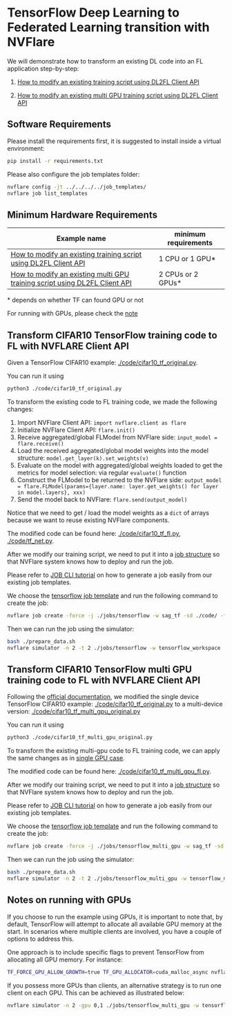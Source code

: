 # TensorFlow Deep Learning to Federated Learning transition with NVFlare

We will demonstrate how to transform an existing DL code into an FL application step-by-step:

1. [How to modify an existing training script using DL2FL Client API](#transform-cifar10-tensorflow-training-code-to-fl-with-nvflare-client-api)

2. [How to modify an existing multi GPU training script using DL2FL Client API](#transform-cifar10-tensorflow-multi-gpu-training-code-to-fl-with-nvflare-client-api)

## Software Requirements

Please install the requirements first, it is suggested to install inside a virtual environment:

```bash
pip install -r requirements.txt
```

Please also configure the job templates folder:

```bash
nvflare config -jt ../../../../job_templates/
nvflare job list_templates
```

## Minimum Hardware Requirements

| Example name | minimum requirements |
| ------------ | -------------------- |
| [How to modify an existing training script using DL2FL Client API](#transform-cifar10-tensorflow-training-code-to-fl-with-nvflare-client-api) | 1 CPU or 1 GPU* |
| [How to modify an existing multi GPU training script using DL2FL Client API](#transform-cifar10-tensorflow-multi-gpu-training-code-to-fl-with-nvflare-client-api) | 2 CPUs or 2 GPUs* |

\* depends on whether TF can found GPU or not


For running with GPUs, please check the [note](#notes-on-running-with-gpus)

## Transform CIFAR10 TensorFlow training code to FL with NVFLARE Client API

Given a TensorFlow CIFAR10 example: [./code/cifar10_tf_original.py](./code/cifar10_tf_original.py).

You can run it using

```bash
python3 ./code/cifar10_tf_original.py
```

To transform the existing code to FL training code, we made the following changes:

1. Import NVFlare Client API: ```import nvflare.client as flare```
2. Initialize NVFlare Client API: ```flare.init()```
3. Receive aggregated/global FLModel from NVFlare side: ```input_model = flare.receive()```
4. Load the received aggregated/global model weights into the model structure: ```model.get_layer(k).set_weights(v)```
5. Evaluate on the model with aggregated/global weights loaded to get the metrics for model selection: via regular ```evaluate()``` function
6. Construct the FLModel to be returned to the NVFlare side: ```output_model = flare.FLModel(params={layer.name: layer.get_weights() for layer in model.layers}, xxx)```
7. Send the model back to NVFlare: ```flare.send(output_model)```

Notice that we need to get / load the model weights as a ``dict`` of arrays because we want to reuse existing NVFlare components.

The modified code can be found here: [./code/cifar10_tf_fl.py](./code/cifar10_tf_fl.py), [./code/tf_net.py](./code/tf_net.py).

After we modify our training script, we need to put it into a [job structure](https://nvflare.readthedocs.io/en/latest/real_world_fl/job.html) so that NVFlare system knows how to deploy and run the job.

Please refer to [JOB CLI tutorial](../../../tutorials/job_cli.ipynb) on how to generate a job easily from our existing job templates.


We choose the [tensorflow job template](../../../../job_templates/sag_tf/) and run the following command to create the job:

```bash
nvflare job create -force -j ./jobs/tensorflow -w sag_tf -sd ./code/ -f config_fed_client.conf app_script=cifar10_tf_fl.py
```

Then we can run the job using the simulator:

```bash
bash ./prepare_data.sh
nvflare simulator -n 2 -t 2 ./jobs/tensorflow -w tensorflow_workspace
```


## Transform CIFAR10 TensorFlow multi GPU training code to FL with NVFLARE Client API

Following the [official documentation](https://www.tensorflow.org/guide/keras/distributed_training#single-host_multi-device_synchronous_training), we modified the single 
device TensorFlow CIFAR10 example: [./code/cifar10_tf_original.py](./code/cifar10_tf_original.py) to
a multi-device version: [./code/cifar10_tf_multi_gpu_original.py](./code/cifar10_tf_multi_gpu_original.py)

You can run it using

```bash
python3 ./code/cifar10_tf_multi_gpu_original.py
```

To transform the existing multi-gpu code to FL training code, we can apply the same changes as in [single GPU case](#transform-cifar10-tensorflow-training-code-to-fl-with-nvflare-client-api).

The modified code can be found here: [./code/cifar10_tf_multi_gpu_fl.py](./code/cifar10_tf_multi_gpu_fl.py).

After we modify our training script, we need to put it into a [job structure](https://nvflare.readthedocs.io/en/latest/real_world_fl/job.html) so that NVFlare system knows how to deploy and run the job.

Please refer to [JOB CLI tutorial](../../../tutorials/job_cli.ipynb) on how to generate a job easily from our existing job templates.


We choose the [tensorflow job template](../../../../job_templates/sag_tf/) and run the following command to create the job:

```bash
nvflare job create -force -j ./jobs/tensorflow_multi_gpu -w sag_tf -sd ./code/ -f config_fed_client.conf app_script=cifar10_tf_multi_gpu_fl.py
```

Then we can run the job using the simulator:

```bash
bash ./prepare_data.sh
nvflare simulator -n 2 -t 2 ./jobs/tensorflow_multi_gpu -w tensorflow_multi_gpu_workspace
```

## Notes on running with GPUs


If you choose to run the example using GPUs, it is important to note that,
by default, TensorFlow will attempt to allocate all available GPU memory at the start.
In scenarios where multiple clients are involved, you have a couple of options to address this.

One approach is to include specific flags to prevent TensorFlow from allocating all GPU memory.
For instance:

```bash
TF_FORCE_GPU_ALLOW_GROWTH=true TF_GPU_ALLOCATOR=cuda_malloc_async nvflare simulator -n 2 -t 2 ./jobs/tensorflow_multi_gpu -w tensorflow_multi_gpu_workspace
```

If you possess more GPUs than clients,
an alternative strategy is to run one client on each GPU.
This can be achieved as illustrated below:

```bash
nvflare simulator -n 2 -gpu 0,1 ./jobs/tensorflow_multi_gpu -w tensorflow_multi_gpu_workspace
```
